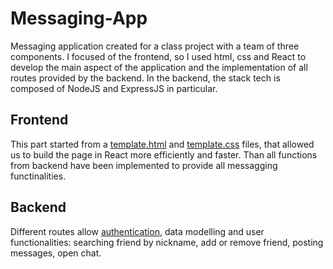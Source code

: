 # Messaging-App
Messaging application created for a class project with a team of three components. I focused of the frontend, so I used html, css and React to develop the main aspect of the application and the implementation of all routes provided by the backend. In the backend, the stack tech is composed of NodeJS and ExpressJS in particular.

## Frontend
This part started from a [template.html][html] and [template.css][css] files, that allowed us to build the page in React more efficiently and faster. Than all functions from backend have been implemented to provide all messagging functinalities.

## Backend
Different routes allow [authentication][aut], data modelling and user functionalities: searching friend by nickname, add or remove friend, posting messages, open chat.

[html]: <https://github.com/whiteOFF/Messaging-App/blob/main/frontend/src/pages/template.html>
[css]: <https://github.com/whiteOFF/Messaging-App/blob/main/frontend/src/pages/template.css>
[aut]: <https://github.com/whiteOFF/Messaging-App/blob/main/backend/routes/auth.route.js>
